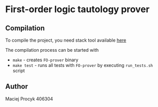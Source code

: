 # First-order logic tautology prover

## Compilation

To compile the project, you need stack tool available [here](https://docs.haskellstack.org/en/stable/install_and_upgrade/)

The compilation process can be started with

- `make` - creates `FO-prover` binary
- `make test` - runs all tests with `FO-prover` by executing `run_tests.sh` script

## Author

Maciej Procyk 406304
